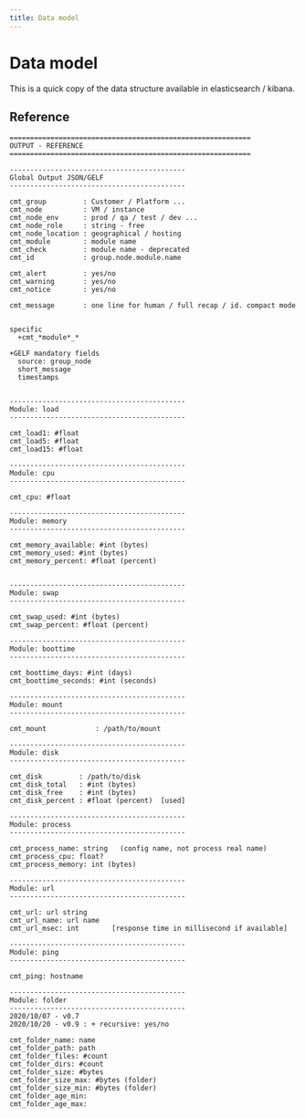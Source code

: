 ```yaml
---
title: Data model
---
```


# Data model

This is a quick copy of the data structure available in elasticsearch / kibana.

## Reference

    ===========================================================
    OUTPUT - REFERENCE
    ===========================================================

    -------------------------------------------
    Global Output JSON/GELF
    -------------------------------------------

    cmt_group         : Customer / Platform ...
    cmt_node          : VM / instance
    cmt_node_env      : prod / qa / test / dev ...
    cmt_node_role     : string - free
    cmt_node_location : geographical / hosting
    cmt_module        : module name
    cmt_check         : module name - deprecated
    cmt_id            : group.node.module.name

    cmt_alert         : yes/no
    cmt_warning       : yes/no
    cmt_notice        : yes/no

    cmt_message       : one line for human / full recap / id. compact mode


    specific
      +cmt_*module*_*

    +GELF mandatory fields
      source: group_node
      short_message
      timestamps


    -------------------------------------------
    Module: load
    -------------------------------------------

    cmt_load1: #float
    cmt_load5: #float
    cmt_load15: #float

    -------------------------------------------
    Module: cpu
    -------------------------------------------

    cmt_cpu: #float

    -------------------------------------------
    Module: memory
    -------------------------------------------

    cmt_memory_available: #int (bytes)
    cmt_memory_used: #int (bytes)
    cmt_memory_percent: #float (percent)


    -------------------------------------------
    Module: swap
    -------------------------------------------

    cmt_swap_used: #int (bytes)
    cmt_swap_percent: #float (percent)

    -------------------------------------------
    Module: boottime
    -------------------------------------------

    cmt_boottime_days: #int (days)
    cmt_boottime_seconds: #int (seconds)

    -------------------------------------------
    Module: mount
    -------------------------------------------

    cmt_mount            : /path/to/mount

    -------------------------------------------
    Module: disk
    -------------------------------------------

    cmt_disk         : /path/to/disk
    cmt_disk_total   : #int (bytes)
    cmt_disk_free    : #int (bytes)
    cmt_disk_percent : #float (percent)  [used]

    -------------------------------------------
    Module: process
    -------------------------------------------

    cmt_process_name: string   (config name, not process real name)
    cmt_process_cpu: float?
    cmt_process_memory: int (bytes)

    -------------------------------------------
    Module: url
    -------------------------------------------

    cmt_url: url string
    cmt_url_name: url name
    cmt_url_msec: int        [response time in millisecond if available]

    -------------------------------------------
    Module: ping
    -------------------------------------------

    cmt_ping: hostname

    -------------------------------------------
    Module: folder
    -------------------------------------------
    2020/10/07 - v0.7
    2020/10/20 - v0.9 : + recursive: yes/no

    cmt_folder_name: name
    cmt_folder_path: path
    cmt_folder_files: #count
    cmt_folder_dirs: #count
    cmt_folder_size: #bytes
    cmt_folder_size_max: #bytes (folder)
    cmt_folder_size_min: #bytes (folder)
    cmt_folder_age_min:
    cmt_folder_age_max:
